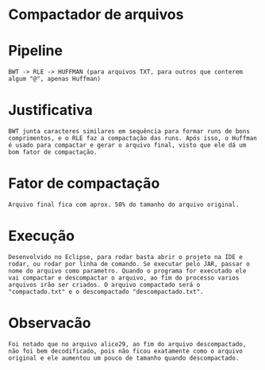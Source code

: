 # Compactador de arquivos

# Pipeline
	BWT -> RLE -> HUFFMAN (para arquivos TXT, para outros que conterem algum "@", apenas Huffman)

# Justificativa
	BWT junta caracteres similares em sequência para formar runs de bons comprimentos, e o RLE faz a compactação das runs. Após isso, o Huffman é usado para compactar e gerar o arquivo final, visto que ele dá um bom fator de compactação. 

# Fator de compactação
	Arquivo final fica com aprox. 50% do tamanho do arquivo original.

# Execução
	Desenvolvido no Eclipse, para rodar basta abrir o projeto na IDE e rodar, ou rodar por linha de comando. Se executar pelo JAR, passar o nome do arquivo como parametro. Quando o programa for executado ele vai compactar e descompactar o arquivo, ao fim do processo varios arquivos irão ser criados. O arquivo compactado será o "compactado.txt" e o descompactado "descompactado.txt".

# Observacão
	Foi notado que no arquivo alice29, ao fim do arquivo descompactado, não foi bem decodificado, pois não ficou exatamente como o arquivo original e ele aumentou um pouco de tamanho quando descompactado.
